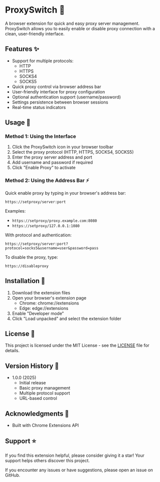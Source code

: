 # ProxySwitch 🔄

A browser extension for quick and easy proxy server management. ProxySwitch allows you to easily enable or disable proxy connection with a clean, user-friendly interface.

## Features ✨

- Support for multiple protocols:
  - HTTP
  - HTTPS
  - SOCKS4
  - SOCKS5
- Quick proxy control via browser address bar
- User-friendly interface for proxy configuration
- Optional authentication support (username/password)
- Settings persistence between browser sessions
- Real-time status indicators

## Usage 🚀

### Method 1: Using the Interface
1. Click the ProxySwitch icon in your browser toolbar
2. Select the proxy protocol (HTTP, HTTPS, SOCKS4, SOCKS5)
3. Enter the proxy server address and port
4. Add username and password if required
5. Click "Enable Proxy" to activate

### Method 2: Using the Address Bar ⚡
Quick enable proxy by typing in your browser's address bar:
```
https://setproxy/server:port
```

Examples:
- `https://setproxy/proxy.example.com:8080`
- `https://setproxy/127.0.0.1:1080`

With protocol and authentication:
```
https://setproxy/server:port?protocol=socks5&username=user&password=pass
```

To disable the proxy, type:
```
https://disableproxy
```

## Installation 🔧

1. Download the extension files
2. Open your browser's extension page
   - Chrome: chrome://extensions
   - Edge: edge://extensions
3. Enable "Developer mode"
4. Click "Load unpacked" and select the extension folder

## License 📝

This project is licensed under the MIT License - see the [LICENSE](LICENSE) file for details.

## Version History 📅

- 1.0.0 (2025)
  - Initial release
  - Basic proxy management
  - Multiple protocol support
  - URL-based control

## Acknowledgments 🙏

- Built with Chrome Extensions API

## Support ⭐

If you find this extension helpful, please consider giving it a star! Your support helps others discover this project.

If you encounter any issues or have suggestions, please open an issue on GitHub. 